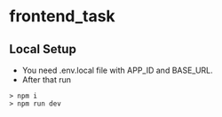 # frontend_task

## Local Setup
* You need .env.local file with APP_ID and BASE_URL.
* After that run 
```
> npm i
> npm run dev
```
